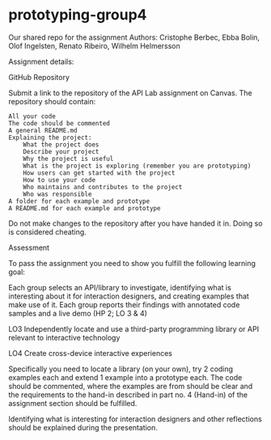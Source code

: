 # prototyping-group4
Our shared repo for the assignment
Authors: Cristophe Berbec, Ebba Bolin, Olof Ingelsten, Renato Ribeiro, Wilhelm Helmersson

Assignment details:

GitHub Repository

Submit a link to the repository of the API Lab assignment on Canvas. The  repository should contain:

    All your code
    The code should be commented
    A general README.md
    Explaining the project:
        What the project does
        Describe your project
        Why the project is useful
        What is the project is exploring (remember you are prototyping)
        How users can get started with the project
        How to use your code
        Who maintains and contributes to the project
        Who was responsible
    A folder for each example and prototype
    A README.md for each example and prototype

Do not make changes to the repository after you have handed it in. Doing so is considered cheating.

Assessment

To pass the assignment you need to show you fulfill the following learning goal:

Each group selects an API/library to investigate, identifying what is interesting about it for interaction designers, and creating examples that make use of it. Each group reports their findings with annotated code samples and a live demo (HP 2; LO 3 & 4)

LO3 Independently locate and use a third-party programming library or API relevant to interactive technology

LO4 Create cross-device interactive experiences

Specifically you need to locate a library (on your own), try 2 coding examples each and extend 1 example into a prototype each. The code should be commented, where the examples are from should be clear and the requirements to the hand-in described in part no. 4 (Hand-in) of the assignment section should be fulfilled. 

Identifying what is interesting for interaction designers and other reflections should be explained during the presentation.
